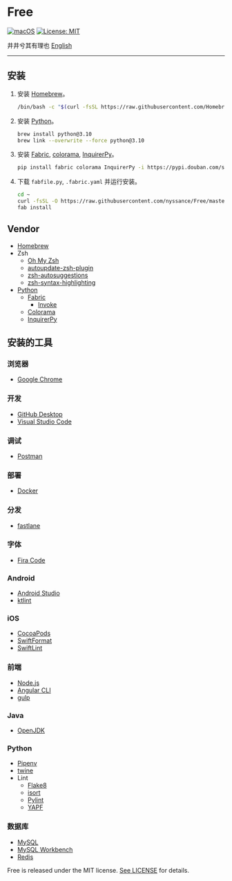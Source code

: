 # Free

[![macOS](https://img.shields.io/badge/macOS-10.15-blue)](https://www.apple.com/macos/catalina/)
[![License: MIT](https://img.shields.io/badge/license-MIT-green)](https://opensource.org/licenses/MIT)

井井兮其有理也 [English](https://github.com/nyssance/Free/blob/master/README.md)

---

## 安装

1. 安装 [Homebrew]。

    ```sh
    /bin/bash -c "$(curl -fsSL https://raw.githubusercontent.com/Homebrew/install/HEAD/install.sh)"
    ```

2. 安装 [Python]。

    ```sh
    brew install python@3.10
    brew link --overwrite --force python@3.10
    ```

3. 安装 [Fabric], [colorama], [InquirerPy]。

    ```sh
    pip install fabric colorama InquirerPy -i https://pypi.douban.com/simple/
    ```

4. 下载 `fabfile.py`, `.fabric.yaml` 并运行安装。

    ```sh
    cd ~
    curl -fsSL -O https://raw.githubusercontent.com/nyssance/Free/master/fabfile.py -o .fabric.yaml https://raw.githubusercontent.com/nyssance/Free/master/fabric.yaml
    fab install
    ```

## Vendor

- [Homebrew]
- Zsh
  - [Oh My Zsh]
  - [autoupdate-zsh-plugin](https://github.com/TamCore/autoupdate-oh-my-zsh-plugins)
  - [zsh-autosuggestions](https://github.com/zsh-users/zsh-autosuggestions)
  - [zsh-syntax-highlighting](https://github.com/zsh-users/zsh-syntax-highlighting)
- [Python]
  - [Fabric]
    - [Invoke](https://www.pyinvoke.org)
  - [Colorama]
  - [InquirerPy]

## 安装的工具

### 浏览器

- [Google Chrome](https://www.google.com/chrome/)

### 开发

- [GitHub Desktop](https://desktop.github.com)
- [Visual Studio Code](https://code.visualstudio.com)

### 调试

- [Postman](https://www.getpostman.com)

### 部署

- [Docker](https://www.docker.com)

### 分发

- [fastlane](https://fastlane.tools)

### 字体

- [Fira Code](https://github.com/tonsky/FiraCode)

### Android

- [Android Studio](https://developer.android.com/studio/)
- [ktlint](https://github.com/pinterest/ktlint)

### iOS

- [CocoaPods](https://cocoapods.org)
- [SwiftFormat](https://github.com/nicklockwood/SwiftFormat)
- [SwiftLint](https://github.com/realm/SwiftLint)

### 前端

- [Node.js](https://nodejs.org)
- [Angular CLI](https://cli.angular.io)
- [gulp](https://gulpjs.com)

### Java

- [OpenJDK](https://openjdk.java.net)

### Python

- [Pipenv](https://github.com/pypa/pipenv)
- [twine](https://github.com/pypa/twine)
- Lint
  - [Flake8](https://gitlab.com/pycqa/flake8)
  - [isort](https://timothycrosley.github.io/isort/)
  - [Pylint](https://www.pylint.org)
  - [YAPF](https://github.com/google/yapf)

### 数据库

- [MySQL](https://www.mysql.com)
- [MySQL Workbench](https://www.mysql.com/products/workbench/)
- [Redis](https://redis.io)

Free is released under the MIT license. [See LICENSE](https://github.com/nyssance/Free/blob/master/LICENSE) for details.

[HomeBrew]: https://brew.sh
[Oh My Zsh]: https://ohmyz.sh
[Python]: https://www.python.org
[Fabric]: https://www.fabfile.org
[Colorama]: https://github.com/tartley/colorama
[InquirerPy]: https://github.com/kazhala/InquirerPy

